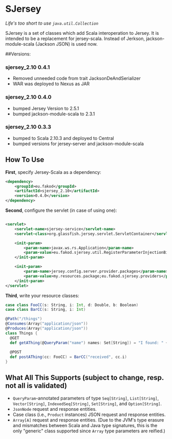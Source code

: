 SJersey
============

*Life's too short to use `java.util.Collection`*

SJersey is a set of classes which add Scala interoperation to Jersey.
It is intended to be a replacement for jersey-scala.
Instead of Jerkson, jackson-module-scala (Jackson JSON) is used now.


##Versions:

### sjersey_2.10 0.4.1
* Removed unneeded code from trait JacksonDeAndSerializer
* WAR was deployed to Nexus as JAR

### sjersey_2.10 0.4.0
* bumped Jersey Version to 2.5.1
* bumped jackson-module-scala to 2.3.1

### sjersey_2.10 0.3.3
* bumped to Scala 2.10.3 and deployed to Central
* bumped versions for jersey-server and jackson-module-scala


How To Use
----------

**First**, specify Jersey-Scala as a dependency:

```xml
<dependency>
    <groupId>eu.fakod</groupId>
    <artifactId>sjersey_2.10</artifactId>
    <version>0.4.0</version>
</dependency>
```

**Second**, configure the servlet (in case of using one):

```xml

<servlet>
    <servlet-name>sjersey-service</servlet-name>
    <servlet-class>org.glassfish.jersey.servlet.ServletContainer</servlet-class>

    <init-param>
        <param-name>javax.ws.rs.Application</param-name>
        <param-value>eu.fakod.sjersey.util.RegisterParameterInjectionBinder</param-value>
    </init-param>

    <init-param>
        <param-name>jersey.config.server.provider.packages</param-name>
        <param-value>my.resources.package;eu.fakod.sjersey.providers</param-value>
    </init-param>
</servlet>

```

**Third**, write your resource classes:

```scala
case class FooCC(s: String, i: Int, d: Double, b: Boolean)
case class BarCC(s: String, i: Int)

@Path("/things")
@Consumes(Array("application/json"))
@Produces(Array("application/json"))
class Things {
  @GET
  def getAThing(@QueryParam("name") names: Set[String]) = "I found: " + names.mkString(", ")
  
  @POST
  def postAThing(cc: FooCC) = BarCC("received", cc.i)
}
```
    


What All This Supports (subject to change, resp. not all is validated)
----------------------

* `QueryParam`-annotated parameters of type `Seq[String]`, `List[String]`,
  `Vector[String]`, `IndexedSeq[String]`, `Set[String]`, and `Option[String]`.
* `JsonNode` request and response entities.
* Case class (i.e., `Product` instances) JSON request and response entities.
* `Array[A]` request and response entities. (Due to the JVM's type erasure and
  mismatches between Scala and Java type signatures, this is the only "generic"
  class supported since `Array` type parameters are reified.)
